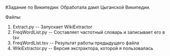 #Задание по Википедии:
Обработала дамп Цыганской Википедии.

Файлы:
  1. Extract.py -- Запускает WikiExtractor
  2. FreqWordList.py -- Составляет частотный словарь и записывает его в tsv
  3. FreqWordList.tsv -- Результат работы предыдущего файла
  2. WikiExtractor.py -- Версия экстрактора, которой я пользовалась